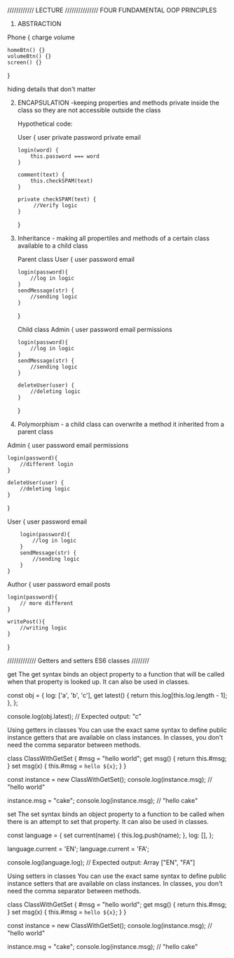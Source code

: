 //////////// LECTURE ///////////////
FOUR FUNDAMENTAL OOP PRINCIPLES

1.  ABSTRACTION

Phone {
charge
volume

    homeBtn() {}
    volumeBtn() {}
    screen() {}

}

hiding details that don't matter

2.  ENCAPSULATION
    -keeping properties and methods private inside the class so they are not accessible outside the class

    Hypothetical code:

    User {
    user
    private password
    private email

        login(word) {
            this.password === word
        }

        comment(text) {
            this.checkSPAM(text)
        }

        private checkSPAM(text) {
             //Verify logic
        }

    }

3.  Inheritance - making all propertiles and methods of a certain class available to a child class

    Parent class
    User {
    user
    password
    email

        login(password){
            //log in logic
        }
        sendMessage(str) {
            //sending logic
        }

    }

    Child class
    Admin {
    user
    password
    email
    permissions

        login(password){
            //log in logic
        }
        sendMessage(str) {
            //sending logic
        }

        deleteUser(user) {
            //deleting logic
        }

    }

4.  Polymorphism - a child class can overwrite a method it inherited from a parent class

Admin {
user
password
email
permissions

    login(password){
        //different login
    }

    deleteUser(user) {
        //deleting logic
    }

}

User {
user
password
email

        login(password){
            //log in logic
        }
        sendMessage(str) {
            //sending logic
        }
    }

Author {
user
password
email
posts

    login(password){
        // more different
    }

    writePost(){
        //writing logic
    }

}

///////////// Getters and setters ES6 classes ////////

get
The get syntax binds an object property to a function that will be called when that property is looked up. It can also be used in classes.

const obj = {
log: ['a', 'b', 'c'],
get latest() {
return this.log[this.log.length - 1];
},
};

console.log(obj.latest);
// Expected output: "c"

Using getters in classes
You can use the exact same syntax to define public instance getters that are available on class instances. In classes, you don't need the comma separator between methods.

class ClassWithGetSet {
#msg = "hello world";
get msg() {
return this.#msg;
}
set msg(x) {
this.#msg = `hello ${x}`;
}
}

const instance = new ClassWithGetSet();
console.log(instance.msg); // "hello world"

instance.msg = "cake";
console.log(instance.msg); // "hello cake"

set
The set syntax binds an object property to a function to be called when there is an attempt to set that property. It can also be used in classes.

const language = {
set current(name) {
this.log.push(name);
},
log: [],
};

language.current = 'EN';
language.current = 'FA';

console.log(language.log);
// Expected output: Array ["EN", "FA"]

Using setters in classes
You can use the exact same syntax to define public instance setters that are available on class instances. In classes, you don't need the comma separator between methods.

class ClassWithGetSet {
#msg = "hello world";
get msg() {
return this.#msg;
}
set msg(x) {
this.#msg = `hello ${x}`;
}
}

const instance = new ClassWithGetSet();
console.log(instance.msg); // "hello world"

instance.msg = "cake";
console.log(instance.msg); // "hello cake"

